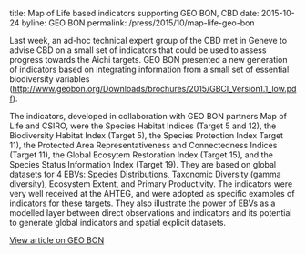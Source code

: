 title: Map of Life based indicators supporting GEO BON, CBD
date: 2015-10-24
byline: GEO BON
permalink: /press/2015/10/map-life-geo-bon


Last week, an ad-hoc technical expert group of the CBD met in Geneve to advise CBD on a small set of indicators that could be used to assess progress towards the Aichi targets. GEO BON presented a new generation of indicators based on integrating information from a small set of essential biodiversity variables (http://www.geobon.org/Downloads/brochures/2015/GBCI_Version1.1_low.pdf).

The indicators, developed in collaboration with GEO BON partners Map of Life and CSIRO, were the Species Habitat Indices (Target 5 and 12), the Biodiversity Habitat Index (Target 5), the Species Protection Index Target 11), the Protected Area Representativeness and Connectedness Indices (Target 11), the Global Ecosytem Restoration Index (Target 15), and the Species Status Information Index (Target 19). They are based on global datasets for 4 EBVs: Species Distributions, Taxonomic Diversity (gamma diversity), Ecosystem Extent, and Primary Productivity. The indicators were very well received at the AHTEG, and were adopted as specific examples of indicators for these targets. They also illustrate the power of EBVs as a modelled layer between direct observations and indicators and its potential to generate global indicators and spatial explicit datasets.

[View article on GEO BON](http://geobon.org/geo-bon-presents-a-new-generation-of-biodiversity-indicators-at-cbd-ahteg/)

